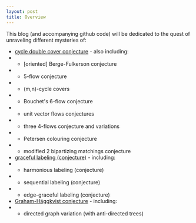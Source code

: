```yaml
---
layout: post
title: Overview
---
```


This blog (and accompanying github code) will be dedicated to the quest of unraveling different mysteries of:

* [cycle double cover conjecture](https://github.com/gexahedron/cycle-double-covers) - also including:
* * [oriented] Berge-Fulkerson conjecture
* * 5-flow conjecture
* * (m,n)-cycle covers
* * Bouchet's 6-flow conjecture
* * unit vector flows conjectures
* * three 4-flows conjecture and variations
* * Petersen colouring conjecture
* * modified 2 bipartizing matchings conjecture
* [graceful labeling (conjecture)](https://github.com/gexahedron/graceful-labeling) - including:
* * harmonious labeling (conjecture)
* * sequential labeling (conjecture)
* * edge-graceful labeling (conjecture)
* [Graham-Häggkvist conjecture](https://github.com/gexahedron/graham-haggkvist-conjecture) - including:
* * directed graph variation (with anti-directed trees)
